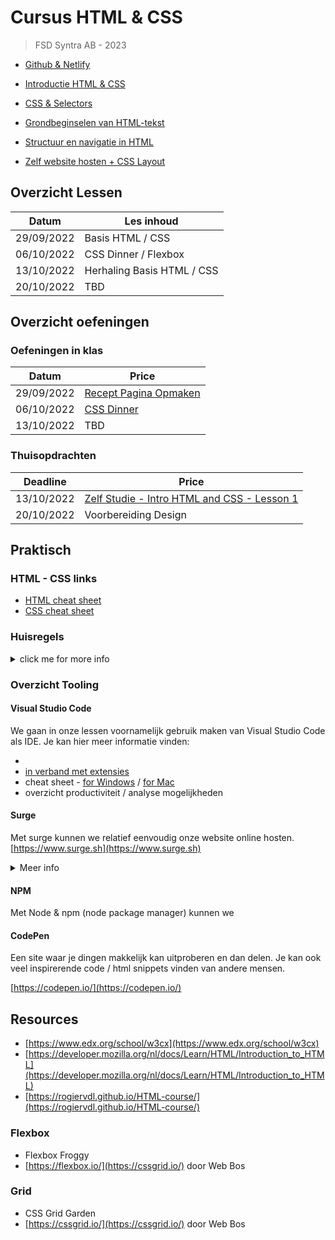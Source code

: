 # Cursus HTML & CSS
>FSD Syntra AB - 2023

- [Github & Netlify](./github-netlify)

- [Introductie HTML & CSS](./les_01)

- [CSS & Selectors](./les_02)

- [Grondbeginselen van HTML-tekst](./les_03)

- [Structuur en navigatie in HTML](./les_04)

- [Zelf website hosten + CSS Layout](./les_05)

## Overzicht Lessen

| Datum       | Les inhoud     |
|----------------|-----------|
| 29/09/2022     | Basis HTML / CSS |
| 06/10/2022     | CSS Dinner / Flexbox |
| 13/10/2022     | Herhaling Basis HTML / CSS |
| 20/10/2022     | TBD  |

## Overzicht oefeningen

### Oefeningen in klas

| Datum          | Price     |
|----------------|-----------|
| 29/09/2022     | [Recept Pagina Opmaken](https://goldflow.github.io/website-productie/opdracht-recept/) |
| 06/10/2022     | [CSS Dinner](https://goldflow.github.io/website-productie/opdracht-css-dinner/)   |
| 13/10/2022     | TBD  |

### Thuisopdrachten

| Deadline       | Price     |
|----------------|-----------|
| 13/10/2022     |[Zelf Studie - Intro HTML and CSS - Lesson 1](./voorbereiding-udacity-1)   |
| 20/10/2022     | Voorbereiding Design  |

<!---
[OPDRACHT: CSS Dinner](https://goldflow.github.io/website-productie/opdracht-css-dinner/) tegen 08/01/2021 om 12h00

[OPDRACHT: Recept Pagina Opmaken](https://goldflow.github.io/website-productie/opdracht-recept/) tegen 08/01/2021 om 12h00

[OPDRACHT: Profiel](https://goldflow.github.io/website-productie/opdracht-profiel/) tegen 08/01/2021 om 12h00, indienen als zip bestand OF online hosten (zie les 5 - geef me dan de link)

[OPDRACHT: Navigatie Menu](https://goldflow.github.io/website-productie/opdracht-navigatie-menu/) tegen 08/01/2021 om 12h00, indienen als zip bestand OF online hosten (zie les 5 - geef me dan de link)

[OPDRACHT: Portfolio](https://goldflow.github.io/website-productie/opdracht-portfolio/) tegen 08/01/2021 om 12h00, online hosten (zie les 5, bv op Netlify of Surge)

[OPDRACHT: Herhalingsquizzes](https://goldflow.github.io/website-productie/opdracht-quizzes/) tegen 15/01/2021 om 12h00, screenshots indienen)
-->

<!---
## Praktisch Advies

[Kan je hier vinden](./praktisch-advies)
-->

## Praktisch

### HTML - CSS links

- [HTML cheat sheet](https://rogiervdl.github.io/HTML-course/cheatsheet.html)
- [CSS cheat sheet](https://rogiervdl.github.io/CSS-course/cheatsheet.html)

### Huisregels

<details>
  <summary>click me for more info</summary>
  
- no inline styles
- W3C valid code
- format your code regularly

</details>

### Overzicht Tooling

#### Visual Studio Code

We gaan in onze lessen voornamelijk gebruik maken van Visual Studio Code als IDE.
Je kan hier meer informatie vinden:

-
- [in verband met extensies](visual-code-extensions.md)
- cheat sheet - [for Windows](https://visualstudio101.com/vs-cheat-sheet) / [for Mac]()
- overzicht productiviteit / analyse mogelijkheden

#### Surge

Met surge kunnen we relatief eenvoudig onze website online hosten. [https://www.surge.sh](https://www.surge.sh)

<details>
  <summary>Meer info</summary>
  
##### Installing surge

 can be installed with npm

command:

	npm install --global surge


##### Some Code

  ```js
  function logSomething(something) {
    console.log('Something', something);
  }
  ```

  ##### run surge first time

	surge

it will prompt for project folder confirmation & make a new host name for you


##### host the same version of your site gain

Ideally, you want to decide yourself everytime

To host a new version of the same website, without surge proposing to host it in a new place

you should do:

	 surge [project folder] [host name]

example:
	surge . karim-html-css-syntra_2023.surge.sh

</details>

#### NPM

Met Node & npm (node package manager) kunnen we

#### CodePen

Een site waar je dingen makkelijk kan uitproberen en dan delen. Je kan ook veel inspirerende code / html snippets vinden van andere mensen.

[https://codepen.io/](https://codepen.io/)

## Resources

* [https://www.edx.org/school/w3cx](https://www.edx.org/school/w3cx)
* [https://developer.mozilla.org/nl/docs/Learn/HTML/Introduction_to_HTML](https://developer.mozilla.org/nl/docs/Learn/HTML/Introduction_to_HTML)
* [https://rogiervdl.github.io/HTML-course/](https://rogiervdl.github.io/HTML-course/)

### Flexbox

- Flexbox Froggy
- [https://flexbox.io/](https://cssgrid.io/) door Web Bos

### Grid

- CSS Grid Garden
- [https://cssgrid.io/](https://cssgrid.io/) door Web Bos